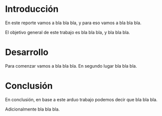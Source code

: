 # Introducción

En este reporte vamos a bla bla bla, y para eso vamos a bla bla bla.

El objetivo general de este trabajo es bla bla bla, y bla bla bla.

# Desarrollo

Para comenzar vamos a bla bla bla.
En segundo lugar bla bla bla.

# Conclusión

En conclusión, en base a este arduo trabajo podemos decir que bla bla bla.

Adicionalmente bla bla bla.
